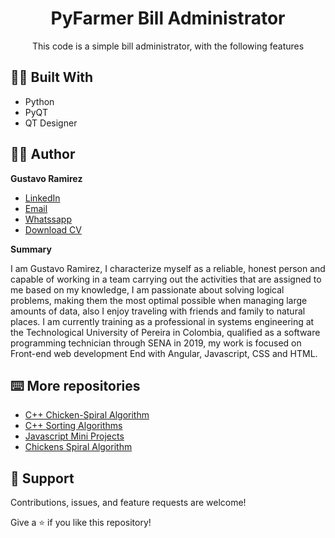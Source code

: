<h1 align="center">PyFarmer Bill Administrator<project-name></h1>

<p align="center"> This code is a simple bill administrator, with the following features <project-description></p>

## 👷‍♂️ Built With

- Python
- PyQT
- QT Designer

## 🧑‍💻 Author

**Gustavo Ramirez**

- [LinkedIn](https://www.linkedin.com/in/gustavo-andres-ramirez-lopez-5612861b5/)
- [Email](mailto:gustavoramirez2002l@gmail.com?subject=Hi "gustavoramirez2002l@gmail.com")
- [Whatssapp](https://api.whatsapp.com/send/?phone=573014477647&text&app_absent=0 "+57 3014477647")
- [Download CV](https://drive.google.com/drive/folders/15o-IO3bhsQUoVHLTAew68Fczf9nk9RwF?usp=sharing)
  
**Summary**
  
I am Gustavo Ramirez, I characterize myself as a reliable, honest person and capable of working in a team carrying out the activities that are assigned to me based on my knowledge, I am passionate about solving logical problems, making them the most optimal possible when managing large amounts of data, also I enjoy traveling with friends and family to natural places. I am currently training as a professional in systems engineering at the Technological University of Pereira in Colombia, qualified as a software programming technician through SENA in 2019, my work is focused on Front-end web development End with Angular, Javascript, CSS and HTML.
  
## ⌨️ More repositories 
  
- [C++ Chicken-Spiral Algorithm](https://github.com/Jungdrew/chicken-spiral)
- [C++ Sorting Algorithms](https://github.com/Areshkew/sorting-lib-cpp)
- [Javascript Mini Projects](https://github.com/Areshkew/JsProjects)
- [Chickens Spiral Algorithm](https://github.com/Areshkew/chicken-spiral)
  
## 🤝 Support

Contributions, issues, and feature requests are welcome!

Give a ⭐️ if you like this repository!
